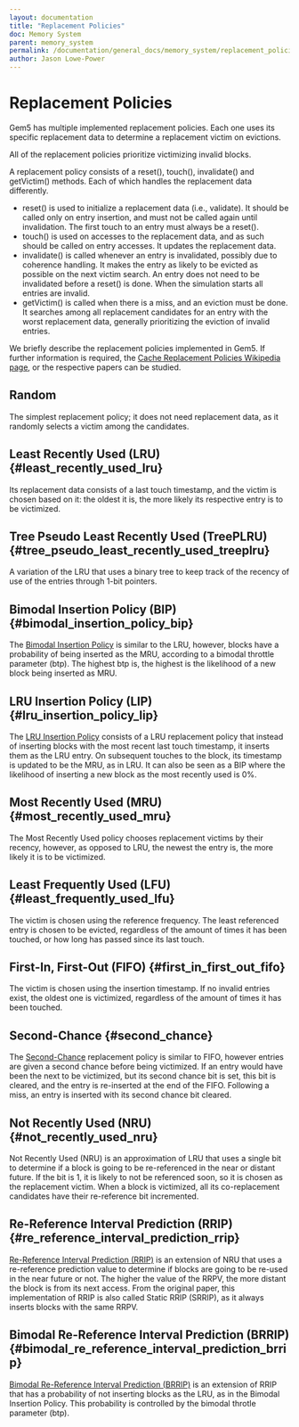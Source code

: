 ```yaml
---
layout: documentation
title: "Replacement Policies"
doc: Memory System
parent: memory_system
permalink: /documentation/general_docs/memory_system/replacement_policies/
author: Jason Lowe-Power
---
```


# Replacement Policies

Gem5 has multiple implemented replacement policies. Each one uses its
specific replacement data to determine a replacement victim on
evictions.

All of the replacement policies prioritize victimizing invalid blocks.

A replacement policy consists of a reset(), touch(), invalidate() and
getVictim() methods. Each of which handles the replacement data
differently.

-   reset() is used to initialize a replacement data (i.e., validate).
    It should be called only on entry insertion, and must not be called
    again until invalidation. The first touch to an entry must always be
    a reset().
-   touch() is used on accesses to the replacement data, and as such
    should be called on entry accesses. It updates the replacement data.
-   invalidate() is called whenever an entry is invalidated, possibly
    due to coherence handling. It makes the entry as likely to be
    evicted as possible on the next victim search. An entry does not
    need to be invalidated before a reset() is done. When the simulation
    starts all entries are invalid.
-   getVictim() is called when there is a miss, and an eviction must be
    done. It searches among all replacement candidates for an entry with
    the worst replacement data, generally prioritizing the eviction of
    invalid entries.

We briefly describe the replacement policies implemented in Gem5. If
further information is required, the [Cache Replacement Policies
Wikipedia page](https://en.wikipedia.org/wiki/Cache_replacement_policies), or the respective papers can be studied.

Random
------

The simplest replacement policy; it does not need replacement data, as
it randomly selects a victim among the candidates.

Least Recently Used (LRU) {#least_recently_used_lru}
-------------------------

Its replacement data consists of a last touch timestamp, and the victim
is chosen based on it: the oldest it is, the more likely its respective
entry is to be victimized.

Tree Pseudo Least Recently Used (TreePLRU) {#tree_pseudo_least_recently_used_treeplru}
------------------------------------------

A variation of the LRU that uses a binary tree to keep track of the
recency of use of the entries through 1-bit pointers.

Bimodal Insertion Policy (BIP) {#bimodal_insertion_policy_bip}
------------------------------

The [Bimodal Insertion Policy] is similar to the LRU, however, blocks
have a probability of being inserted as the MRU, according to a bimodal
throttle parameter (btp). The highest btp is, the highest is the
likelihood of a new block being inserted as MRU.

LRU Insertion Policy (LIP) {#lru_insertion_policy_lip}
--------------------------

The [LRU Insertion Policy][Bimodal Insertion Policy] consists of a LRU
replacement policy that instead of inserting blocks with the most recent
last touch timestamp, it inserts them as the LRU entry. On subsequent
touches to the block, its timestamp is updated to be the MRU, as in LRU.
It can also be seen as a BIP where the likelihood of inserting a new
block as the most recently used is 0%.

Most Recently Used (MRU) {#most_recently_used_mru}
------------------------

The Most Recently Used policy chooses replacement victims by their
recency, however, as opposed to LRU, the newest the entry is, the more
likely it is to be victimized.

Least Frequently Used (LFU) {#least_frequently_used_lfu}
---------------------------

The victim is chosen using the reference frequency. The least referenced
entry is chosen to be evicted, regardless of the amount of times it has
been touched, or how long has passed since its last touch.

First-In, First-Out (FIFO) {#first_in_first_out_fifo}
--------------------------

The victim is chosen using the insertion timestamp. If no invalid
entries exist, the oldest one is victimized, regardless of the amount of
times it has been touched.

Second-Chance {#second_chance}
-------------

The [Second-Chance] replacement policy is similar to FIFO, however
entries are given a second chance before being victimized. If an entry
would have been the next to be victimized, but its second chance bit is
set, this bit is cleared, and the entry is re-inserted at the end of the
FIFO. Following a miss, an entry is inserted with its second chance bit
cleared.

Not Recently Used (NRU) {#not_recently_used_nru}
-----------------------

Not Recently Used (NRU) is an approximation of LRU that uses a single
bit to determine if a block is going to be re-referenced in the near or
distant future. If the bit is 1, it is likely to not be referenced soon,
so it is chosen as the replacement victim. When a block is victimized,
all its co-replacement candidates have their re-reference bit
incremented.

Re-Reference Interval Prediction (RRIP) {#re_reference_interval_prediction_rrip}
---------------------------------------

[Re-Reference Interval Prediction (RRIP)] is an extension of NRU that
uses a re-reference prediction value to determine if blocks are going to
be re-used in the near future or not. The higher the value of the RRPV,
the more distant the block is from its next access. From the original
paper, this implementation of RRIP is also called Static RRIP (SRRIP),
as it always inserts blocks with the same RRPV.

Bimodal Re-Reference Interval Prediction (BRRIP) {#bimodal_re_reference_interval_prediction_brrip}
------------------------------------------------

[Bimodal Re-Reference Interval Prediction
(BRRIP)][Re-Reference Interval Prediction (RRIP)] is an extension of
RRIP that has a probability of not inserting blocks as the LRU, as in
the Bimodal Insertion Policy. This probability is controlled by the
bimodal throtle parameter (btp).

  [Second-Chance]: https://apps.dtic.mil/docs/citations/AD0687552
  [Re-Reference Interval Prediction (RRIP)]: https://dl.acm.org/citation.cfm?id=1815971
  [Cache Replacement Policies Wikipedia page]: https://en.wikipedia.org/wiki/Cache_replacement_policies
  [Bimodal Insertion Policy]: https://dl.acm.org/citation.cfm?id=1250709

